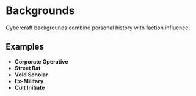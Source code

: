 # Backgrounds

Cybercraft backgrounds combine personal history with faction influence.

## Examples
- **Corporate Operative**
- **Street Rat**
- **Void Scholar**
- **Ex-Military**
- **Cult Initiate**
